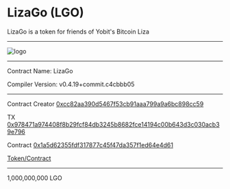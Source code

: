 # LizaGo (LGO)

LizaGo is a token for friends of Yobit's Bitcoin Liza 


-----


![logo](https://cdn.pbrd.co/images/H7sKGhq.png)


-----

Contract Name:	LizaGo

Compiler Version:	v0.4.19+commit.c4cbbb05

-----

Contract Creator
[0xcc82aa390d5467f53cb91aaa799a9a6bc898cc59](https://etherscan.io/address/0xcc82aa390d5467f53cb91aaa799a9a6bc898cc59)


TX
[0x978471a974408f8b29fcf84db3245b8682fce14194c00b643d3c030acb39e796](https://etherscan.io/tx/0x978471a974408f8b29fcf84db3245b8682fce14194c00b643d3c030acb39e796)


Contract
[0x1a5d62355fdf317877c45f47da357f1ed64e4d61](https://etherscan.io/address/0x1a5d62355fdf317877c45f47da357f1ed64e4d61)


[Token/Contract](https://etherscan.io/token/0x1a5d62355fdf317877c45f47da357f1ed64e4d61?a=0xcc82aa390d5467f53cb91aaa799a9a6bc898cc59)


-----

1,000,000,000 LGO
